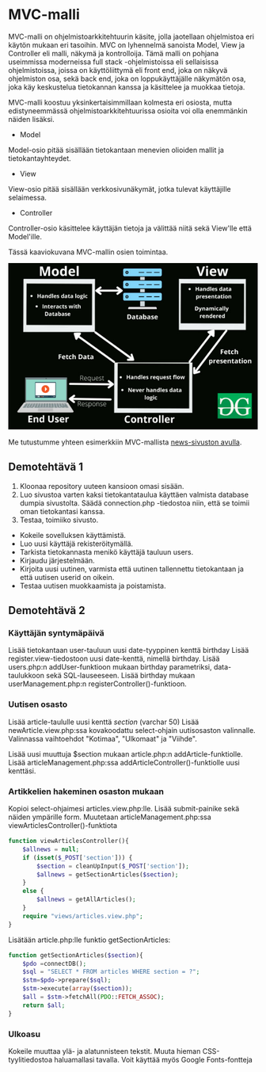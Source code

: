 # MVC-malli

MVC-malli on ohjelmistoarkkitehtuurin käsite, jolla jaotellaan ohjelmistoa eri käytön mukaan eri tasoihin. MVC on lyhennelmä sanoista Model, View ja Controller eli malli, näkymä ja kontrolloija. Tämä malli on pohjana useimmissa moderneissa full stack -ohjelmistoissa eli sellaisissa ohjelmistoissa, joissa on käyttöliittymä eli front end, joka on näkyvä ohjelmiston osa, sekä back end, joka on loppukäyttäjälle näkymätön osa, joka käy keskustelua tietokannan kanssa ja käsittelee ja muokkaa tietoja.

MVC-malli koostuu yksinkertaisimmillaan kolmesta eri osiosta, mutta edistyneemmässä ohjelmistoarkkitehtuurissa osioita voi olla enemmänkin näiden lisäksi.

- Model

Model-osio pitää sisällään tietokantaan menevien olioiden mallit ja tietokantayhteydet.

- View

View-osio pitää sisällään verkkosivunäkymät, jotka tulevat käyttäjille selaimessa.

- Controller

Controller-osio käsittelee käyttäjän tietoja ja välittää niitä sekä View'lle että Model'ille. 

Tässä kaaviokuvana MVC-mallin osien toimintaa.

![MVC-malli kaaviona](./mvc.jpg)


Me tutustumme yhteen esimerkkiin MVC-mallista [news-sivuston avulla](https://github.com/otredu/news_2021)<base target="_blank">.

## Demotehtävä 1

1. Kloonaa repository uuteen kansioon omasi sisään.
2. Luo sivustoa varten kaksi tietokantataulua käyttäen valmista database dumpia sivustolta. Säädä connection.php -tiedostoa niin, että se toimii oman tietokantasi kanssa.
3. Testaa, toimiiko sivusto. 
- Kokeile sovelluksen käyttämistä.
- Luo uusi käyttäjä rekisteröitymällä.
- Tarkista tietokannasta menikö käyttäjä tauluun users.
- Kirjaudu järjestelmään.
- Kirjoita uusi uutinen, varmista että uutinen tallennettu tietokantaan ja että uutisen userid on oikein.
- Testaa uutisen muokkaamista ja poistamista.

## Demotehtävä 2

### Käyttäjän syntymäpäivä

Lisää tietokantaan user-tauluun uusi date-tyyppinen kenttä birthday
Lisää register.view-tiedostoon uusi date-kenttä, nimellä birthday.
Lisää users.php:n addUser-funktioon mukaan birthday parametriksi, data-taulukkoon sekä SQL-lauseeseen.
Lisää birthday mukaan userManagement.php:n registerController()-funktioon.

### Uutisen osasto

Lisää article-taululle uusi kenttä *section* (varchar 50)
Lisää newArticle.view.php:ssa kovakoodattu select-ohjain uutisosaston valinnalle. Valinnassa vaihtoehdot "Kotimaa", "Ulkomaat" ja "Viihde".

Lisää uusi muuttuja $section mukaan article.php:n addArticle-funktiolle.
Lisää articleManagement.php:ssa addArticleController()-funktiolle uusi kenttäsi.

### Artikkelien hakeminen osaston mukaan

Kopioi select-ohjaimesi articles.view.php:lle. Lisää submit-painike sekä näiden ympärille form.
Muutetaan articleManagement.php:ssa viewArticlesController()-funktiota

````php
function viewArticlesController(){
    $allnews = null;
    if (isset($_POST['section'])) {
        $section = cleanUpInput($_POST['section']);
        $allnews = getSectionArticles($section);
    }
    else {
        $allnews = getAllArticles();
    }
    require "views/articles.view.php";    
}
````

Lisätään article.php:lle funktio getSectionArticles:

````php
function getSectionArticles($section){
    $pdo =connectDB();
    $sql = "SELECT * FROM articles WHERE section = ?";
    $stm=$pdo->prepare($sql);
    $stm->execute(array($section));
    $all = $stm->fetchAll(PDO::FETCH_ASSOC);
    return $all;
} 
````

### Ulkoasu

Kokeile muuttaa ylä- ja alatunnisteen tekstit.
Muuta hieman CSS-tyylitiedostoa haluamallasi tavalla. Voit käyttää myös Google Fonts-fontteja